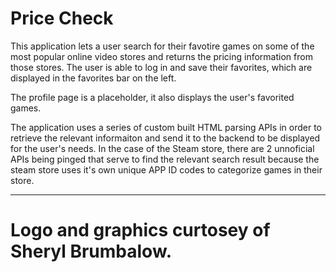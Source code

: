 # Price Check

This application lets a user search for their favotire games on some of the most popular online video stores and returns the pricing 
information from those stores. The user is able to log in and save their favorites, which are displayed in the favorites bar on the left. 

The profile page is a placeholder, it also displays the user's favorited games. 

The application uses a series of custom built HTML parsing APIs in order to retrieve the relevant informaiton and send it to the backend to
be displayed for the user's needs. In the case of the Steam store, there are 2 unnoficial APIs being pinged that serve to find the relevant 
search result because the steam store uses it's own unique APP ID codes to categorize games in their store. 

---
# Logo and graphics curtosey of Sheryl Brumbalow.